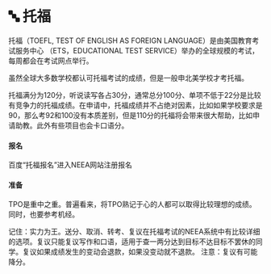 # 🔤 托福

&#x20;   托福（TOEFL, TEST OF ENGLISH AS FOREIGN LANGUAGE）是由美国教育考试服务中心 （ETS，EDUCATIONAL TEST SERVICE）举办的全球规模的考试，每周都会在考试网点举行。

&#x20;   虽然全球大多数学校都认可托福考试的成绩，但是一般申北美学校才考托福。

&#x20;   托福满分为120分，听说读写各占30分，通常总分100分、单项不低于22分是比较有竞争力的托福成绩。在申请中，托福成绩并不占绝对因素，比如如果学校要求是90，那么考92和100没有本质差别，但是110分的托福将会带来很大帮助，比如申请助教。此外有些项目也会卡口语分。

#### 报名

百度“托福报名”进入NEEA网站注册报名

#### 准备

TPO是重中之重。普遍看来，将TPO熟记于心的人都可以取得比较理想的成绩。同时，也要参考机经。

记住：实力为王。送分、取消、转考、复议在托福考试的NEEA系统中有比较详细的选项。复议只能复议写作和口语，适用于查一两分达到目标不达目标不罢休的同学。复议如果成绩发生的变动会退款，如果没变动就不退款。 注意：复议有可能降分。
